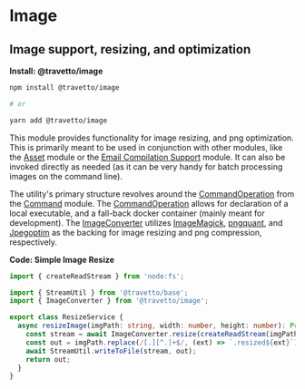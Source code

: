 <!-- This file was generated by @travetto/doc and should not be modified directly -->
<!-- Please modify https://github.com/travetto/travetto/tree/main/module/image/DOC.tsx and execute "npx trv doc" to rebuild -->
# Image

## Image support, resizing, and optimization

**Install: @travetto/image**
```bash
npm install @travetto/image

# or

yarn add @travetto/image
```

This module provides functionality for image resizing, and png optimization. This is primarily meant to be used in conjunction with other modules, like the [Asset](https://github.com/travetto/travetto/tree/main/module/asset#readme "Modular library for storing and retrieving binary assets") module or the [Email Compilation Support](https://github.com/travetto/travetto/tree/main/module/email-compiler#readme "Email compiling module") module. It can also be invoked directly as needed (as it can be very handy for batch processing images on the command line). 

The utility's primary structure revolves around the [CommandOperation](https://github.com/travetto/travetto/tree/main/module/command/src/command.ts#L11) from the [Command](https://github.com/travetto/travetto/tree/main/module/command#readme "Support for executing complex commands at runtime.") module.  The [CommandOperation](https://github.com/travetto/travetto/tree/main/module/command/src/command.ts#L11)  allows for declaration of a local executable, and a fall-back docker container (mainly meant for development).  The [ImageConverter](https://github.com/travetto/travetto/tree/main/module/image/src/convert.ts#L35) utilizes [ImageMagick](https://imagemagick.org/index.php), [pngquant](https://pngquant.org/), and  [Jpegoptim](https://github.com/tjko/jpegoptim) as the backing for image resizing and png compression, respectively.

**Code: Simple Image Resize**
```typescript
import { createReadStream } from 'node:fs';

import { StreamUtil } from '@travetto/base';
import { ImageConverter } from '@travetto/image';

export class ResizeService {
  async resizeImage(imgPath: string, width: number, height: number): Promise<string> {
    const stream = await ImageConverter.resize(createReadStream(imgPath), { w: width, h: height });
    const out = imgPath.replace(/[.][^.]+$/, (ext) => `.resized${ext}`);
    await StreamUtil.writeToFile(stream, out);
    return out;
  }
}
```
